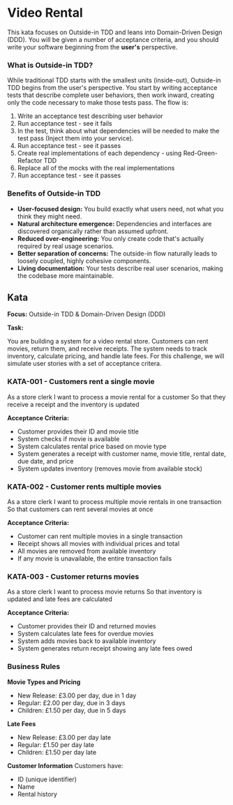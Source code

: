 # Video Rental

This kata focuses on Outside-in TDD and leans into Domain-Driven Design (DDD). You will be given a number of acceptance criteria, and you should write your software beginning from the **user's** perspective.

### What is Outside-in TDD?

While traditional TDD starts with the smallest units (inside-out), Outside-in TDD begins from the user's perspective. You start by writing acceptance tests that describe complete user behaviors, then work inward, creating only the code necessary to make those tests pass.
The flow is:

1. Write an acceptance test describing user behavior
1. Run acceptance test - see it fails
1. In the test, think about what dependencies will be needed to make the test pass (Inject them into your service).
1. Run acceptance test - see it passes
1. Create real implementations of each dependency - using Red-Green-Refactor TDD
1. Replace all of the mocks with the real implementations
1. Run acceptance test - see it passes

### Benefits of Outside-in TDD

* **User-focused design:** You build exactly what users need, not what you think they might need.
* **Natural architecture emergence:** Dependencies and interfaces are discovered organically rather than assumed upfront.
* **Reduced over-engineering:** You only create code that's actually required by real usage scenarios.
* **Better separation of concerns:** The outside-in flow naturally leads to loosely coupled, highly cohesive components.
* **Living documentation:** Your tests describe real user scenarios, making the codebase more maintainable.

## Kata

**Focus:** Outside-in TDD & Domain-Driven Design (DDD)

**Task:**

You are building a system for a video rental store. Customers can rent movies, return them, and receive receipts. The system needs to track inventory, calculate pricing, and handle late fees. For this challenge, we will simulate user stories with a set of acceptance critera.

### KATA-001 - Customers rent a single movie

As a store clerk
I want to process a movie rental for a customer
So that they receive a receipt and the inventory is updated

**Acceptance Criteria:**
* Customer provides their ID and movie title
* System checks if movie is available
* System calculates rental price based on movie type
* System generates a receipt with customer name, movie title, rental date, due date, and price
* System updates inventory (removes movie from available stock)

### KATA-002 - Customer rents multiple movies

As a store clerk
I want to process multiple movie rentals in one transaction
So that customers can rent several movies at once

**Acceptance Criteria:**
* Customer can rent multiple movies in a single transaction
* Receipt shows all movies with individual prices and total
* All movies are removed from available inventory
* If any movie is unavailable, the entire transaction fails

### KATA-003 - Customer returns movies

As a store clerk
I want to process movie returns
So that inventory is updated and late fees are calculated

**Acceptance Criteria:**
* Customer provides their ID and returned movies
* System calculates late fees for overdue movies
* System adds movies back to available inventory
* System generates return receipt showing any late fees owed

### Business Rules

**Movie Types and Pricing**
* New Release: £3.00 per day, due in 1 day
* Regular: £2.00 per day, due in 3 days
* Children: £1.50 per day, due in 5 days

**Late Fees**
* New Release: £3.00 per day late
* Regular: £1.50 per day late
* Children: £1.50 per day late

**Customer Information**
Customers have:
* ID (unique identifier)
* Name
* Rental history
